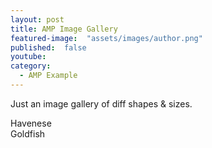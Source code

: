 ```yaml
---
layout: post
title: AMP Image Gallery
featured-image:  "assets/images/author.png"
published:  false
youtube:
category:
  - AMP Example
---
```


Just an image gallery of diff shapes & sizes.

<amp-carousel class="img-carousel"
  width="670"
  height="480"
  layout="responsive"
  type="slides">
  <div class="slide">
    <amp-img src="https://assets.vetary.com/media/seo_content/dog/havanese-med.jpg" width="320" height="213" layout="fill"></amp-img>
      <div class="caption">Havenese</div>
    </div>

  <div class="slide">
    <amp-img src="https://cutagulta.com/wp-content/uploads/2014/03/519c979b273dd.jpg" width="670" height="472" layout="fill"></amp-img>
    <div class="caption">Goldfish</div>
  </div>
</amp-carousel>
